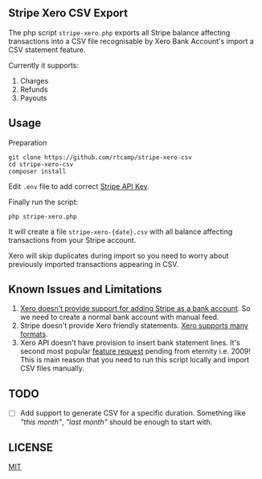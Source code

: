 ## Stripe Xero CSV Export

The php script `stripe-xero.php` exports all Stripe balance affecting transactions into a CSV file recognisable by Xero Bank Account's import a CSV statement feature.

Currently it supports:

1. Charges
2. Refunds 
3. Payouts

## Usage

Preparation

```
git clone https://github.com/rtcamp/stripe-xero-csv
cd stripe-xero-csv
composer install
```

Edit `.env` file to add correct [Stripe API Key](https://dashboard.stripe.com/account/apikeys).

Finally run the script:

```
php stripe-xero.php
```

It will create a file `stripe-xero-{date}.csv` with all balance affecting transactions from your Stripe account.

Xero will skip duplicates during import so you need to worry about previously imported transactions appearing in CSV. 

## Known Issues and Limitations

1. [Xero doesn't provide support for adding Stripe as a bank account](https://community.xero.com/business/discussion/2014947/). So we need to create a normal bank account with manual feed. 
2. Stripe doesn't provide Xero friendly statements. [Xero supports many formats](https://help.xero.com/int/BankAccounts_Details_ImportTrans).
3. Xero API doesn't have provision to insert bank statement lines. It's second most popular [feature request](https://xero.uservoice.com/forums/5528-xero-accounting-api/suggestions/340274-import-bank-statement-lines-via-the-api) pending from eternity i.e. 2009! This is main reason that you need to run this script locally and import CSV files manually. 


## TODO

- [ ] Add support to generate CSV for a specific duration. Something like _"this month"_, _"last month"_ should be enough to start with.

## LICENSE

[MIT](https://opensource.org/licenses/mit-license.php)